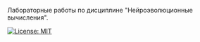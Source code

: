 Лабораторные работы по дисциплине "Нейроэволюционные вычисления".

[![License: MIT](https://img.shields.io/badge/License-MIT-yellow.svg)](./LICENSE)
